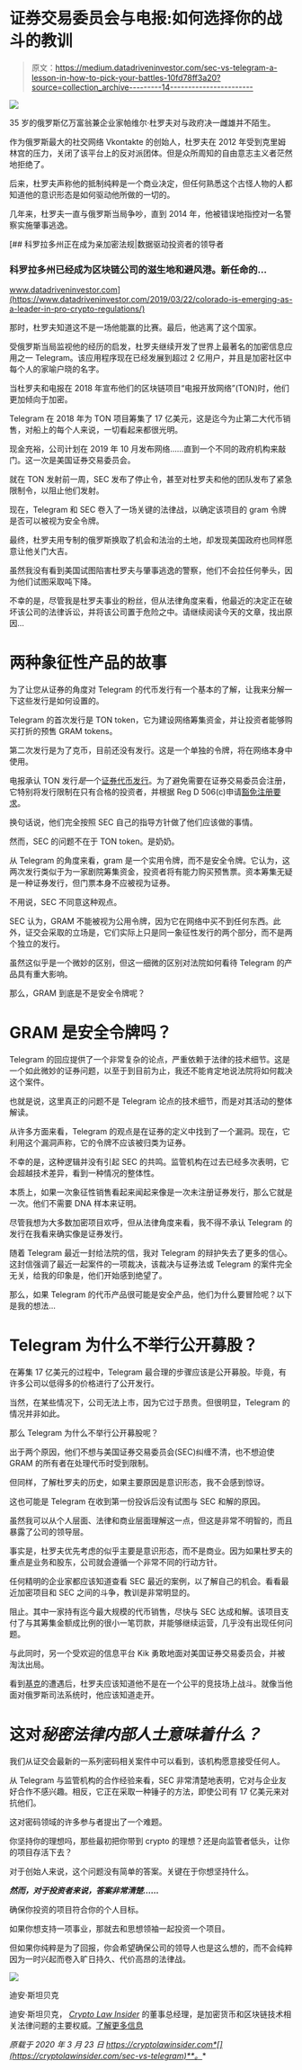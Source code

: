 # 证券交易委员会与电报:如何选择你的战斗的教训

> 原文：<https://medium.datadriveninvestor.com/sec-vs-telegram-a-lesson-in-how-to-pick-your-battles-10fd78ff3a20?source=collection_archive---------14----------------------->

![](img/87c561cc43418580fd9c4206e3143535.png)

35 岁的俄罗斯亿万富翁兼企业家帕维尔·杜罗夫对与政府决一雌雄并不陌生。

作为俄罗斯最大的社交网络 Vkontakte 的创始人，杜罗夫在 2012 年受到克里姆林宫的压力，关闭了该平台上的反对派团体。但是众所周知的自由意志主义者茫然地拒绝了。

后来，杜罗夫声称他的抵制纯粹是一个商业决定，但任何熟悉这个古怪人物的人都知道他的意识形态是如何驱动他所做的一切的。

几年来，杜罗夫一直与俄罗斯当局争吵，直到 2014 年，他被错误地指控对一名警察实施肇事逃逸。

[](https://www.datadriveninvestor.com/2019/03/22/colorado-is-emerging-as-a-leader-in-pro-crypto-regulations/) [## 科罗拉多州正在成为亲加密法规|数据驱动投资者的领导者

### 科罗拉多州已经成为区块链公司的滋生地和避风港。新任命的…

www.datadriveninvestor.com](https://www.datadriveninvestor.com/2019/03/22/colorado-is-emerging-as-a-leader-in-pro-crypto-regulations/) 

那时，杜罗夫知道这不是一场他能赢的比赛。最后，他逃离了这个国家。

受俄罗斯当局监视他的经历的启发，杜罗夫继续开发了世界上最著名的加密信息应用之一 Telegram。该应用程序现在已经发展到超过 2 亿用户，并且是加密社区中每个人的家喻户晓的名字。

当杜罗夫和电报在 2018 年宣布他们的区块链项目“电报开放网络”(TON)时，他们更加倾向于加密。

Telegram 在 2018 年为 TON 项目筹集了 17 亿美元，这是迄今为止第二大代币销售，对船上的每个人来说，一切看起来都很光明。

现金充裕，公司计划在 2019 年 10 月发布网络……直到一个不同的政府机构来敲门。这一次是美国证券交易委员会。

就在 TON 发射前一周，SEC 发布了停止令，甚至对杜罗夫和他的团队发布了紧急限制令，以阻止他们发射。

现在，Telegram 和 SEC 卷入了一场关键的法律战，以确定该项目的 gram 令牌是否可以被视为安全令牌。

最终，杜罗夫用专制的俄罗斯换取了机会和法治的土地，却发现美国政府也同样愿意让他关门大吉。

虽然我没有看到美国试图陷害杜罗夫与肇事逃逸的警察，他们不会拉任何拳头，因为他们试图采取吨下降。

不幸的是，尽管我是杜罗夫事业的粉丝，但从法律角度来看，他最近的决定正在破坏该公司的法律诉讼，并将该公司置于危险之中。请继续阅读今天的文章，找出原因…

# 两种象征性产品的故事

为了让您从证券的角度对 Telegram 的代币发行有一个基本的了解，让我来分解一下这些发行是如何设置的。

Telegram 的首次发行是 TON token，它为建设网络筹集资金，并让投资者能够购买打折的预售 GRAM tokens。

第二次发行是为了克币，目前还没有发行。这是一个单独的令牌，将在网络本身中使用。

电报承认 TON 发行*是*一个[证券代币发行](https://cryptolawinsider.com/security-token/)。为了避免需要在证券交易委员会注册，它特别将发行限制在只有合格的投资者，并根据 Reg D 506(c)申请[豁免注册要求](https://cryptolawinsider.com/ico-securities-exemptions/)。

换句话说，他们完全按照 SEC 自己的指导方针做了他们应该做的事情。

然而，SEC 的问题不在于 TON token。是奶奶。

从 Telegram 的角度来看，gram 是一个实用令牌，而不是安全令牌。它认为，这两次发行类似于为一家剧院筹集资金，投资者将有能力购买预售票。资本筹集无疑是一种证券发行，但门票本身不应被视为证券。

不用说，SEC 不同意这种观点。

SEC 认为，GRAM 不能被视为公用令牌，因为它在网络中买不到任何东西。此外，证交会采取的立场是，它们实际上只是同一象征性发行的两个部分，而不是两个独立的发行。

虽然这似乎是一个微妙的区别，但这一细微的区别对法院如何看待 Telegram 的产品具有重大影响。

那么，GRAM 到底是不是安全令牌呢？

# GRAM 是安全令牌吗？

Telegram 的回应提供了一个非常复杂的论点，严重依赖于法律的技术细节。这是一个如此微妙的证券问题，以至于到目前为止，我还不能肯定地说法院将如何裁决这个案件。

也就是说，这里真正的问题不是 Telegram 论点的技术细节，而是对其活动的整体解读。

从许多方面来看，Telegram 的观点是在证券的定义中找到了一个漏洞。现在，它利用这个漏洞声称，它的令牌不应该被归类为证券。

不幸的是，这种逻辑并没有引起 SEC 的共鸣。监管机构在过去已经多次表明，它会超越技术差异，看到一种情况的整体性。

本质上，如果一次象征性销售看起来闻起来像是一次未注册证券发行，那么它就是一次。他们不需要 DNA 样本来证明。

尽管我想为大多数加密项目欢呼，但从法律角度来看，我不得不承认 Telegram 的发行在我看来确实像是证券发行。

随着 Telegram 最近一封给法院的信，我对 Telegram 的辩护失去了更多的信心。这封信强调了最近一起案件的一项裁决，该裁决与证券法或 Telegram 的案件完全无关，给我的印象是，他们开始感到绝望了。

那么，如果 Telegram 的代币产品很可能是安全产品，他们为什么要冒险呢？以下是我的想法…

# Telegram 为什么不举行公开募股？

在筹集 17 亿美元的过程中，Telegram 最合理的步骤应该是公开募股。毕竟，有许多公司以低得多的价格进行了公开发行。

当然，在某些情况下，公司无法上市，因为它过于昂贵。但很明显，Telegram 的情况并非如此。

那么 Telegram 为什么不举行公开募股呢？

出于两个原因，他们不想与美国证券交易委员会(SEC)纠缠不清，也不想迫使 GRAM 的所有者在处理代币时受到限制。

但同样，了解杜罗夫的历史，如果主要原因是意识形态，我不会感到惊讶。

这也可能是 Telegram 在收到第一份投诉后没有试图与 SEC 和解的原因。

虽然我可以从个人层面、法律和商业层面理解这一点，但这是非常不明智的，而且暴露了公司的领导层。

事实是，杜罗夫优先考虑的似乎主要是意识形态，而不是商业。因为如果杜罗夫的重点是业务和股东，公司就会遵循一个非常不同的行动方针。

任何精明的企业家都应该知道查看 SEC 最近的案例，以了解自己的机会。看看最近加密项目和 SEC 之间的斗争，教训是非常明显的。

阻止。其中一家持有迄今最大规模的代币销售，尽快与 SEC 达成和解。该项目支付了与其筹集金额成比例的很小一笔罚款，并能够继续运营，几乎没有出现任何问题。

与此同时，另一个受欢迎的信息平台 Kik 勇敢地面对美国证券交易委员会，并被淘汰出局。

看到[基克](https://cryptolawinsider.com/sec-vs-kik)的遭遇后，杜罗夫应该知道他不是在一个公平的竞技场上战斗。就像当他面对俄罗斯司法系统时，他应该知道走开。

# 这对*秘密法律内部人士意味着什么？*

我们从证交会最新的一系列密码相关案件中可以看到，该机构愿意接受任何人。

从 Telegram 与监管机构的合作经验来看，SEC 非常清楚地表明，它对与企业友好合作不感兴趣。相反，它正在采取一种锤子的方法，即使公司有 17 亿美元来对抗他们。

这对密码领域的许多参与者提出了一个难题。

你坚持你的理想吗，那些最初把你带到 crypto 的理想？还是向监管者低头，让你的项目存活下去？

对于创始人来说，这个问题没有简单的答案。关键在于你想坚持什么。

***然而，对于投资者来说，答案非常清楚……***

确保你投资的项目符合你的个人目标。

如果你想支持一项事业，那就去和思想领袖一起投资一个项目。

但如果你纯粹是为了回报，你会希望确保公司的领导人也是这么想的，而不会纯粹因为一时兴起而卷入旷日持久、代价高昂的法律战。

![](img/3be5ac344d62db3050a8b8e6d54f2a8e.png)

迪安·斯坦贝克

迪安·斯坦贝克， [*Crypto Law Insider*](https://www.cryptolawinsider.com) 的董事总经理，是加密货币和区块链技术相关法律问题的主要权威。[了解更多信息](https://cryptolawinsider.com/sec-vs-telegram/)

*原载于 2020 年 3 月 23 日 https://cryptolawinsider.com*[](https://cryptolawinsider.com/sec-vs-telegram)**。**
